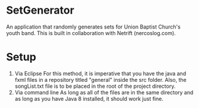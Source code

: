 # SetGenerator
An application that randomly generates sets for Union Baptist Church's youth band. This is built in collaboration with Netrift (nercoslog.com).

# Setup
1) Via Eclipse
  For this method, it is imperative that you have the java and fxml files in a repository titled "general" inside the src folder. Also, the songList.txt file is to be placed in the root of the project directory.
2) Via command line
  As long as all of the files are in the same directory and as long as you have Java 8 installed, it should work just fine.
